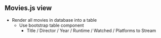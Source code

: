 ## Movies.js view
- Render all movies in database into a table
  - Use bootstrap table component
    - Title / Director / Year / Runtime / Watched / Platforms to Stream